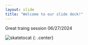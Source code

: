 ```yaml
---
layout: slide
title: "Welcome to our slide deck!"
---
```


Great traing session 06/27/2024

![skatetocat](https://octodex.github.com/images/skatetocat.png)
{: .center}
